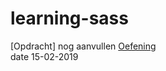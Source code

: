 # learning-sass  
  
[Opdracht] nog aanvullen
[Oefening](https://geert-timmermans.github.io/learning-sass)  
date 15-02-2019
